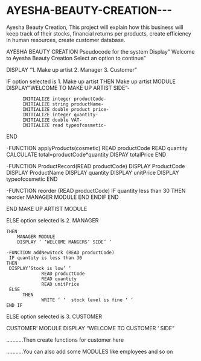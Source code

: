# AYESHA-BEAUTY-CREATION---
Ayesha Beauty Creation, This project will explain how this business will keep track of their stocks, financial returns per products, create efficiency in human resources, create  customer database. 


AYESHA BEAUTY CREATION Pseudocode for the system Display” Welcome to Ayesha Beauty Creation Select an option to continue”

DISPLAY “1. Make up artist
2. Manager 
3. Customer” 

IF option selected is 1. Make up artist THEN Make up artist
MODULE DISPLAY”WELCOME TO MAKE UP ARTIST SIDE”- 

          INITIALIZE integer productCode- 
          INITIALIZE string productName- 
          INITIALIZE double product price-
          INITIALIZE integer quantity-
          INITIALIZE double VAT- 
          INITIALIZE read typeofcosmetic- 
END


-FUNCTION applyProducts(cosmetic) 
          READ productCode READ quantity
          CALCULATE total=productCode*quantity DISPAY totalPrice END 

-FUNCTION ProductRecord(READ productCode)
                   DISPLAY ProductCode DISPLAY ProductName 
                   DISPLAY quantity DISPLAY unitPrice
                   DISPLAY typeofcosmetic END 

-FUNCTION reorder (READ productCode) 
 IF quantity less than 30
 THEN reorder 
 MANAGER MODULE
 END 
  ENDIF END 

END MAKE UP ARTIST MODULE

ELSE option selected is 2. MANAGER                             

    THEN
        MANAGER MODULE
        DISPLAY ‘ ‘WELCOME MANGERS’ SIDE’ ‘                                       

    -FUNCTION addNewStock (READ productCode)                                                     
     IF quantity is less than 30                                                   
    THEN                                                               
     DISPLAY’Stock is low’ ‘                                                             
                 READ productCode                                                            
                 READ quantity                                                             
                 READ unitPrice                        
     ELSE                                            
          THEN                                                          
                 WRITE ‘ ‘  stock level is fine ‘ ‘                          
    END IF

ELSE option selected is 3. CUSTOMER 
 
 CUSTOMER’ MODULE DISPLAY “WELCOME TO CUSTOMER ‘ SIDE” 
 
 ...........Then create functions for customer here
 
 ...........You can also add some MODULES like employees and so on
